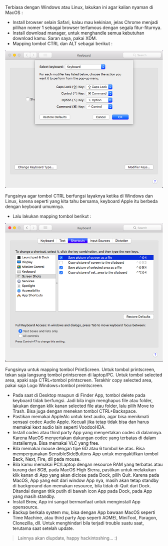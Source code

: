 Terbiasa dengan Windows atau Linux, lakukan ini agar kalian nyaman di MacOS :
* Install browser selain Safari, kalau mau kekinian, jelas Chrome menjadi pilihan nomer 1 sebagai browser terfamous dengan segala fitur-fiturnya.
* Install download manager, untuk menghandle semua kebutuhan download kamu. Saran saya, pakai XDM.
* Mapping tombol CTRL dan ALT sebagai berikut : 

![](https://raw.githubusercontent.com/ipang-dwi/efi-high-sierra/master/ss/key0.png)
  
Fungsinya agar tombol CTRL berfungsi layaknya ketika di Windows dan Linux, karena seperti yang kita tahu bersama, keyboard Apple itu berbeda dengan keyboard umumnya.

* Lalu lakukan mapping tombol berikut :  

![](https://raw.githubusercontent.com/ipang-dwi/efi-high-sierra/master/ss/key2.png)

Fungsinya untuk mapping tombol PrintScreen. Untuk tombol printscreen, tekan saja langsung tombol printscreen di laptop/PC. Untuk tombol selected area, apaki saja CTRL+tombol printscreen. Terakhir copy selected area, pakai saja Logo Windows+tombol preintscreen.

* Pada saat di Desktop maupun di Finder App, tombol delete pada keyboard tidak berfungsi. Jadi bila ingin menghapus file atau folder, lakukan dengan klik kanan selected file atau folder, lalu pilih Move to Trash. Bisa juga dengan menekan tombol CTRL+Backspace.
* Pastikan memakai AppleAlc untuk kext audio, agar bisa menikmati sensasi codec Audio Apple. Kecuali jika tetap tidak bisa dan harus memakai kext audio lain seperti VoodooHDA.
* Install codec atau third party App yang menyertakan codec di dalamnya. Karena MacOS menyertakan dukungan codec yang terbatas di dalam installernya. Bisa memakai VLC yang free.
* Bila memakai mouse dengan tipe 6D atau 6 tombol ke atas. Bisa mempergunakan SensibleSideButtons App untuk mengaktifkan tombol Back, Next, Fire, dll pada mouse.
* Bila kamu memakai PC/Laptop dengan resource RAM yang terbatas atau kurang dari 8GB, pada MacOS High Sierra, pastikan untuk melakukan klik kanan di App yang akan diclose pada Dock, pilih Quit. Karena pada MacOS, App yang exit dari window App nya, masih akan tetap standby di background dan memakan resource, bila tidak di-Quit dari Dock. Ditandai dengan titik putih di bawah icon App pada Dock, pada App yang masih standby.
* Install Brew, App ini sangat bermanfaat untuk menginstall App opensource.
* Backup berkala system mu, bisa dengan App bawaan MacOS seperti Time Machine, atau third party App seperti AOMEI, MiniTool, Paragon, Clonezilla, dll. Untuk menghindari bila terjadi trouble suatu saat, terutama saat setelah update.

> Lainnya akan diupdate, happy hackintoshing... :) 